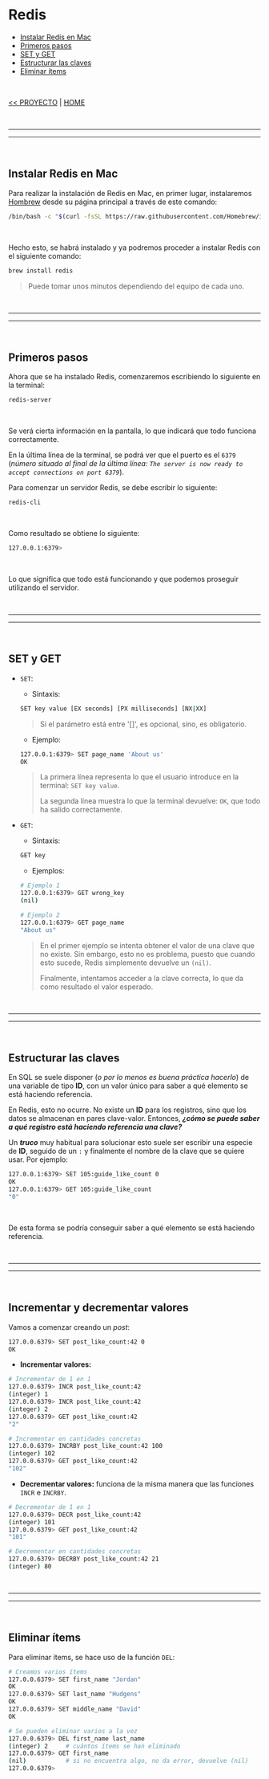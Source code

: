 # Redis

<div id='index'></div>

* [Instalar Redis en Mac](#instalar-redis-en-mac)
* [Primeros pasos](#primeros-pasos)
* [SET y GET](#set-y-get)
* [Estructurar las claves](#estructurar-las-claves)
* [Eliminar ítems](#eliminar-ítems)

<br/>

[<< PROYECTO](./08_project.md#proyecto) | [HOME](../../README.md#devcamp)

<br/>

<hr/><hr/><br/>

## Instalar Redis en Mac

Para realizar la instalación de Redis en Mac, en primer lugar, instalaremos [Hombrew](https://brew.sh/) desde su página principal a través de este comando:

```bash
/bin/bash -c "$(curl -fsSL https://raw.githubusercontent.com/Homebrew/install/HEAD/install.sh)"
```

<br/>

Hecho esto, se habrá instalado y ya podremos proceder a instalar Redis con el siguiente comando:

```bash
brew install redis
```

> Puede tomar unos minutos dependiendo del equipo de cada uno.

<br/>

<hr/><hr/><br/>

## Primeros pasos

Ahora que se ha instalado Redis, comenzaremos escribiendo lo siguiente en la terminal:

```bash
redis-server
```

<br/>

Se verá cierta información en la pantalla, lo que indicará que todo funciona correctamente.

En la última línea de la terminal, se podrá ver que el puerto es el `6379` (*número situado al final de la última línea: `The server is now ready to accept connections on port 6379`*).

Para comenzar un servidor Redis, se debe escribir lo siguiente:

```bash
redis-cli
```

<br/>

Como resultado se obtiene lo siguiente:

```bash
127.0.0.1:6379>
```

<br/>

Lo que significa que todo está funcionando y que podemos proseguir utilizando el servidor.

<br/>

<hr/><hr/><br/>

## SET y GET

* `SET`:

    * Sintaxis:

    ```bash
    SET key value [EX seconds] [PX milliseconds] [NX|XX]
    ```

    > Si el parámetro está entre '[]', es opcional, sino, es obligatorio.

    * Ejemplo:

    ```bash
    127.0.0.1:6379> SET page_name 'About us'
    OK
    ```

    > La primera línea representa lo que el usuario introduce en la terminal: `SET key value`.
    >
    > La segunda línea muestra lo que la terminal devuelve: `OK`, que todo ha salido correctamente.

* `GET`:

    * Sintaxis:

    ```bash
    GET key
    ```

    * Ejemplos:

    ```bash
    # Ejemplo 1
    127.0.0.1:6379> GET wrong_key
    (nil)
    
    # Ejemplo 2
    127.0.0.1:6379> GET page_name
    "About us"
    ```

    > En el primer ejemplo se intenta obtener el valor de una clave que no existe. Sin embargo, esto no es problema, puesto que cuando esto sucede, Redis simplemente devuelve un `(nil)`.
    >
    > Finalmente, intentamos acceder a la clave correcta, lo que da como resultado el valor esperado.

<br/>

<hr/><hr/><br/>

## Estructurar las claves

En SQL se suele disponer (*o por lo menos es buena práctica hacerlo*) de una variable de tipo **ID**, con un valor único para saber a qué elemento se está haciendo referencia.

En Redis, esto no ocurre. No existe un **ID** para los registros, sino que los datos se almacenan en pares clave-valor. Entonces, ***¿cómo se puede saber a qué registro está haciendo referencia una clave?***

Un ***truco*** muy habitual para solucionar esto suele ser escribir una especie de **ID**, seguido de un `:` y finalmente el nombre de la clave que se quiere usar. Por ejemplo:

```bash
127.0.0.1:6379> SET 105:guide_like_count 0
OK
127.0.0.1:6379> GET 105:guide_like_count
"0"
```

<br/>

De esta forma se podría conseguir saber a qué elemento se está haciendo referencia.

<br/>

<hr/><hr/><br/>

## Incrementar y decrementar valores

Vamos a comenzar creando un *post*:

```bash
127.0.0.6379> SET post_like_count:42 0
OK
```




* **Incrementar valores:**

```bash
# Incrementar de 1 en 1
127.0.0.6379> INCR post_like_count:42
(integer) 1
127.0.0.6379> INCR post_like_count:42
(integer) 2
127.0.0.6379> GET post_like_count:42
"2"

# Incrementar en cantidades concretas
127.0.0.6379> INCRBY post_like_count:42 100
(integer) 102
127.0.0.6379> GET post_like_count:42
"102"
```


* **Decrementar valores:** funciona de la misma manera que las funciones `INCR` e `INCRBY`.

```bash
# Decrementar de 1 en 1
127.0.0.6379> DECR post_like_count:42
(integer) 101
127.0.0.6379> GET post_like_count:42
"101"

# Decrementar en cantidades concretas
127.0.0.6379> DECRBY post_like_count:42 21
(integer) 80
```

<br/>

<hr/><hr/><br/>

## Eliminar ítems

Para eliminar ítems, se hace uso de la función `DEL`:

```bash
# Creamos varios ítems
127.0.0.6379> SET first_name "Jordan"
OK
127.0.0.6379> SET last_name "Hudgens"
OK
127.0.0.6379> SET middle_name "David"
OK

# Se pueden eliminar varios a la vez
127.0.0.6379> DEL first_name last_name
(integer) 2		# cuántos ítems se han eliminado
127.0.0.6379> GET first_name
(nil)			# si no encuentra algo, no da error, devuelve (nil)
127.0.0.6379> 
```

